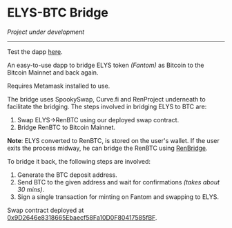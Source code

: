 # ELYS-BTC Bridge

*Project under development*

-------------
Test the dapp [here](https://elysbtc.netlify.app/).

An easy-to-use dapp to bridge ELYS token *(Fantom)* as Bitcoin to the Bitcoin Mainnet and back again.

Requires Metamask installed to use.

The bridge uses SpookySwap, Curve.fi and RenProject underneath to facilitate the bridging. 
The steps involved in bridging ELYS to BTC are:
1. Swap ELYS->RenBTC using our deployed swap contract.
2. Bridge RenBTC to Bitcoin Mainnet.

**Note**: ELYS converted to RenBTC, is stored on the user's wallet. If the user exits the process midway, he can bridge the RenBTC using [RenBridge](https://bridge.renproject.io).

To bridge it back, the following steps are involved:
1. Generate the BTC deposit address.
2. Send BTC to the given address and wait for confirmations *(takes about 30 mins)*.
3. Sign a single transaction for minting on Fantom and swapping to ELYS.

Swap contract deployed at [0x9D2646e8318665Ebaecf58Fa10D0F80417585fBF](https://ftmscan.com/address/0x9D2646e8318665Ebaecf58Fa10D0F80417585fBF).

